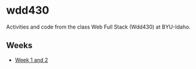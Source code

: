 # wdd430

Activities and code from the class Web Full Stack (Wdd430) at BYU-Idaho.

## Weeks

- [Week 1 and 2](https://github.com/luismarymo/wdd430/tree/main/w1)
